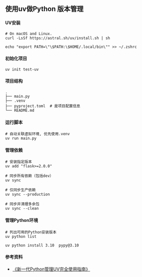 ## 使用uv做Python 版本管理

#### UV安装
```shell
# On macOS and Linux.
curl -LsSf https://astral.sh/uv/install.sh | sh

echo "export PATH=\"\$PATH:\$HOME/.local/bin\"" >> ~/.zshrc
```

#### 初始化项目
```shell
uv init test-uv
```

#### 项目结构
```shell
.
├── main.py
├── .venv
├── pyproject.toml  # 是项目配置信息
└── README.md
```

#### 运行脚本
```shell
# 自动关联虚拟环境, 优先使用.venv
uv run main.py 
```

#### 管理依赖
```shell
# 安装指定版本
uv add "flask>=2.0.0"

# 同步所有依赖（包括dev）
uv sync

# 仅同步生产依赖
uv sync --production

# 同步并清理多余包
uv sync --clean
```

#### 管理Python环境
```shell
# 列出可用的Python安装版本
uv python list 

uv python install 3.10  pypy@3.10

```

#### 参考资料
+ [《新一代Python管理UV完全使用指南》](https://zhuanlan.zhihu.com/p/1897568987136640818)
